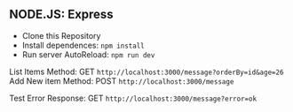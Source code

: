 ## NODE.JS: Express

- Clone this Repository
- Install dependences: `npm install`
- Run server AutoReload: `npm run dev`

List Items Method: GET `http://localhost:3000/message?orderBy=id&age=26`  
Add New item Method: POST `http://localhost:3000/message`

Test Error Response: GET `http://localhost:3000/message?error=ok`
